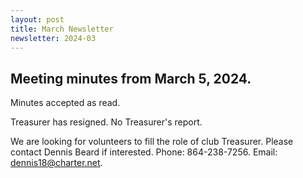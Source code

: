 ```yaml
---
layout: post
title: March Newsletter
newsletter: 2024-03
---
```


## Meeting minutes from March 5, 2024.

Minutes accepted as read.

Treasurer has resigned. No Treasurer's report.

We are looking for volunteers to fill the role of club Treasurer. Please contact
Dennis Beard if interested. Phone: 864-238-7256. Email: <dennis18@charter.net>.
